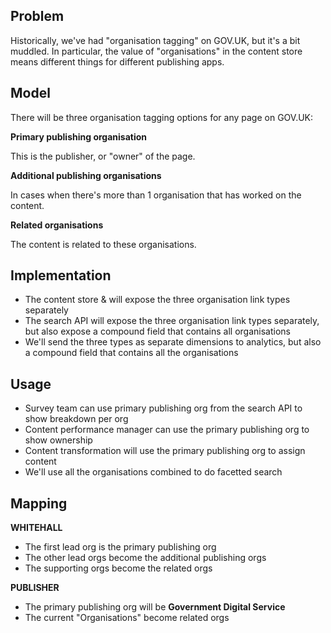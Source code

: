 ## Problem

Historically, we've had "organisation tagging" on GOV.UK, but it's a bit muddled. In particular, the value of "organisations" in the content store means different things for different publishing apps.

## Model

There will be three organisation tagging options for any page on GOV.UK:

**Primary publishing organisation**

This is the publisher, or "owner" of the page.

**Additional publishing organisations**

In cases when there's more than 1 organisation that has worked on the content.

**Related organisations**

The content is related to these organisations.

## Implementation

- The content store & will expose the three organisation link types separately
- The search API will&nbsp;expose the three organisation link types separately, but also expose a compound field that contains all organisations
- We'll send the three types as separate dimensions to analytics, but also a compound field that contains all the organisations

## Usage

- Survey team can use primary publishing org from the search API to show breakdown per org
- Content performance manager can use the primary publishing org to show ownership
- Content transformation will use the&nbsp;primary publishing org to assign content
- We'll use all the organisations combined to do facetted search

## Mapping

**WHITEHALL**

- The first lead org is the primary publishing org
- The other lead orgs become the additional publishing orgs
- The supporting orgs become the related orgs

**PUBLISHER**

- The primary publishing org will be **Government Digital Service**
- The current "Organisations" become&nbsp;related orgs

